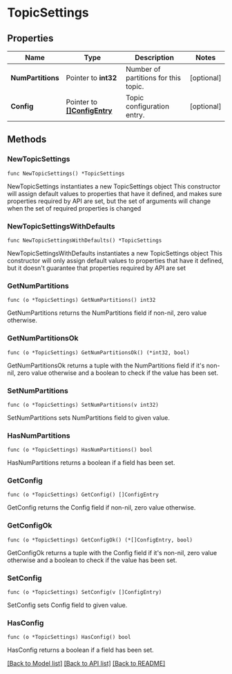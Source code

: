 # TopicSettings

## Properties

Name | Type | Description | Notes
------------ | ------------- | ------------- | -------------
**NumPartitions** | Pointer to **int32** | Number of partitions for this topic. | [optional] 
**Config** | Pointer to [**[]ConfigEntry**](ConfigEntry.md) | Topic configuration entry. | [optional] 

## Methods

### NewTopicSettings

`func NewTopicSettings() *TopicSettings`

NewTopicSettings instantiates a new TopicSettings object
This constructor will assign default values to properties that have it defined,
and makes sure properties required by API are set, but the set of arguments
will change when the set of required properties is changed

### NewTopicSettingsWithDefaults

`func NewTopicSettingsWithDefaults() *TopicSettings`

NewTopicSettingsWithDefaults instantiates a new TopicSettings object
This constructor will only assign default values to properties that have it defined,
but it doesn't guarantee that properties required by API are set

### GetNumPartitions

`func (o *TopicSettings) GetNumPartitions() int32`

GetNumPartitions returns the NumPartitions field if non-nil, zero value otherwise.

### GetNumPartitionsOk

`func (o *TopicSettings) GetNumPartitionsOk() (*int32, bool)`

GetNumPartitionsOk returns a tuple with the NumPartitions field if it's non-nil, zero value otherwise
and a boolean to check if the value has been set.

### SetNumPartitions

`func (o *TopicSettings) SetNumPartitions(v int32)`

SetNumPartitions sets NumPartitions field to given value.

### HasNumPartitions

`func (o *TopicSettings) HasNumPartitions() bool`

HasNumPartitions returns a boolean if a field has been set.

### GetConfig

`func (o *TopicSettings) GetConfig() []ConfigEntry`

GetConfig returns the Config field if non-nil, zero value otherwise.

### GetConfigOk

`func (o *TopicSettings) GetConfigOk() (*[]ConfigEntry, bool)`

GetConfigOk returns a tuple with the Config field if it's non-nil, zero value otherwise
and a boolean to check if the value has been set.

### SetConfig

`func (o *TopicSettings) SetConfig(v []ConfigEntry)`

SetConfig sets Config field to given value.

### HasConfig

`func (o *TopicSettings) HasConfig() bool`

HasConfig returns a boolean if a field has been set.


[[Back to Model list]](../README.md#documentation-for-models) [[Back to API list]](../README.md#documentation-for-api-endpoints) [[Back to README]](../README.md)


